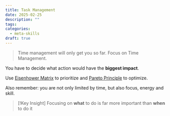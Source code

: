 ```yaml
---
title: Task Management
date: 2025-02-25
description: ""
tags: 
categories:
  - meta-skills
draft: true
---
```


> Time management will only get you so far. Focus on Time Management.

You have to decide what action would have the **biggest impact**. 

Use [Eisenhower Matrix](Eisenhower%20Matrix) to prioritize and [Pareto Principle](Pareto%20Principle.md) to optimize.

Also remember: you are not only limited by time, but also focus, energy and skill.

> [!Key Insight]
> Focusing on **what** to do is far more important than **when** to do it
